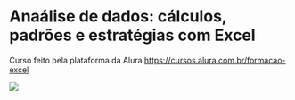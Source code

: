 # Anaálise de dados: cálculos, padrões e estratégias com Excel
 Curso feito pela plataforma da Alura <https://cursos.alura.com.br/formacao-excel>

![](https://github.com/paulo-emilio/Formacao-Excel-Alura/blob/main/Analise%20de%20dados%20-%20c%C3%A1lculos%2C%20padr%C3%B5es%20e%20estrat%C3%A9gias%20com%20Excel/prints/Captura%20de%20tela%202023-07-24%20183527.png)
